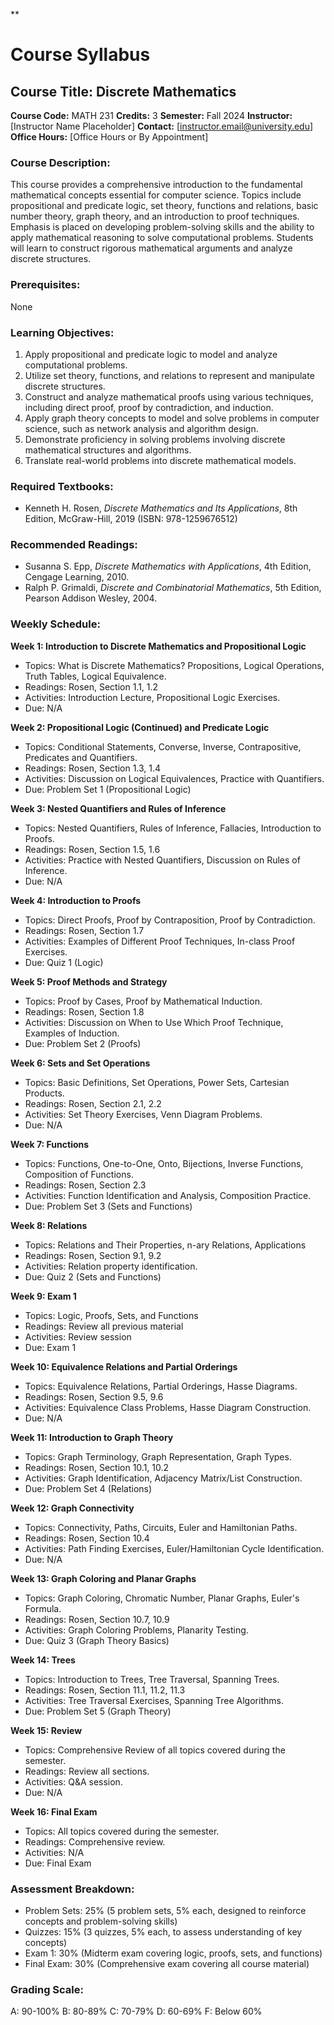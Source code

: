 **
# Course Syllabus
## Course Title: Discrete Mathematics
**Course Code:** MATH 231
**Credits:** 3
**Semester:** Fall 2024
**Instructor:** [Instructor Name Placeholder]
**Contact:** [instructor.email@university.edu]
**Office Hours:** [Office Hours or By Appointment]

### Course Description:
This course provides a comprehensive introduction to the fundamental mathematical concepts essential for computer science. Topics include propositional and predicate logic, set theory, functions and relations, basic number theory, graph theory, and an introduction to proof techniques. Emphasis is placed on developing problem-solving skills and the ability to apply mathematical reasoning to solve computational problems. Students will learn to construct rigorous mathematical arguments and analyze discrete structures.

### Prerequisites:
None

### Learning Objectives:
1.  Apply propositional and predicate logic to model and analyze computational problems.
2.  Utilize set theory, functions, and relations to represent and manipulate discrete structures.
3.  Construct and analyze mathematical proofs using various techniques, including direct proof, proof by contradiction, and induction.
4.  Apply graph theory concepts to model and solve problems in computer science, such as network analysis and algorithm design.
5.  Demonstrate proficiency in solving problems involving discrete mathematical structures and algorithms.
6.  Translate real-world problems into discrete mathematical models.

### Required Textbooks:
- Kenneth H. Rosen, *Discrete Mathematics and Its Applications*, 8th Edition, McGraw-Hill, 2019 (ISBN: 978-1259676512)

### Recommended Readings:
- Susanna S. Epp, *Discrete Mathematics with Applications*, 4th Edition, Cengage Learning, 2010.
- Ralph P. Grimaldi, *Discrete and Combinatorial Mathematics*, 5th Edition, Pearson Addison Wesley, 2004.

### Weekly Schedule:
**Week 1: Introduction to Discrete Mathematics and Propositional Logic**
- Topics: What is Discrete Mathematics? Propositions, Logical Operations, Truth Tables, Logical Equivalence.
- Readings: Rosen, Section 1.1, 1.2
- Activities: Introduction Lecture, Propositional Logic Exercises.
- Due: N/A

**Week 2: Propositional Logic (Continued) and Predicate Logic**
- Topics: Conditional Statements, Converse, Inverse, Contrapositive, Predicates and Quantifiers.
- Readings: Rosen, Section 1.3, 1.4
- Activities: Discussion on Logical Equivalences, Practice with Quantifiers.
- Due: Problem Set 1 (Propositional Logic)

**Week 3: Nested Quantifiers and Rules of Inference**
- Topics: Nested Quantifiers, Rules of Inference, Fallacies, Introduction to Proofs.
- Readings: Rosen, Section 1.5, 1.6
- Activities: Practice with Nested Quantifiers, Discussion on Rules of Inference.
- Due: N/A

**Week 4: Introduction to Proofs**
- Topics: Direct Proofs, Proof by Contraposition, Proof by Contradiction.
- Readings: Rosen, Section 1.7
- Activities: Examples of Different Proof Techniques, In-class Proof Exercises.
- Due: Quiz 1 (Logic)

**Week 5: Proof Methods and Strategy**
- Topics: Proof by Cases, Proof by Mathematical Induction.
- Readings: Rosen, Section 1.8
- Activities: Discussion on When to Use Which Proof Technique, Examples of Induction.
- Due: Problem Set 2 (Proofs)

**Week 6: Sets and Set Operations**
- Topics: Basic Definitions, Set Operations, Power Sets, Cartesian Products.
- Readings: Rosen, Section 2.1, 2.2
- Activities: Set Theory Exercises, Venn Diagram Problems.
- Due: N/A

**Week 7: Functions**
- Topics: Functions, One-to-One, Onto, Bijections, Inverse Functions, Composition of Functions.
- Readings: Rosen, Section 2.3
- Activities: Function Identification and Analysis, Composition Practice.
- Due: Problem Set 3 (Sets and Functions)

**Week 8: Relations**
- Topics: Relations and Their Properties, n-ary Relations, Applications
- Readings: Rosen, Section 9.1, 9.2
- Activities: Relation property identification.
- Due: Quiz 2 (Sets and Functions)

**Week 9: Exam 1**
- Topics: Logic, Proofs, Sets, and Functions
- Readings: Review all previous material
- Activities: Review session
- Due: Exam 1

**Week 10: Equivalence Relations and Partial Orderings**
- Topics: Equivalence Relations, Partial Orderings, Hasse Diagrams.
- Readings: Rosen, Section 9.5, 9.6
- Activities: Equivalence Class Problems, Hasse Diagram Construction.
- Due: N/A

**Week 11: Introduction to Graph Theory**
- Topics: Graph Terminology, Graph Representation, Graph Types.
- Readings: Rosen, Section 10.1, 10.2
- Activities: Graph Identification, Adjacency Matrix/List Construction.
- Due: Problem Set 4 (Relations)

**Week 12: Graph Connectivity**
- Topics: Connectivity, Paths, Circuits, Euler and Hamiltonian Paths.
- Readings: Rosen, Section 10.4
- Activities: Path Finding Exercises, Euler/Hamiltonian Cycle Identification.
- Due: N/A

**Week 13: Graph Coloring and Planar Graphs**
- Topics: Graph Coloring, Chromatic Number, Planar Graphs, Euler's Formula.
- Readings: Rosen, Section 10.7, 10.9
- Activities: Graph Coloring Problems, Planarity Testing.
- Due: Quiz 3 (Graph Theory Basics)

**Week 14: Trees**
- Topics: Introduction to Trees, Tree Traversal, Spanning Trees.
- Readings: Rosen, Section 11.1, 11.2, 11.3
- Activities: Tree Traversal Exercises, Spanning Tree Algorithms.
- Due: Problem Set 5 (Graph Theory)

**Week 15: Review**
- Topics: Comprehensive Review of all topics covered during the semester.
- Readings: Review all sections.
- Activities: Q&A session.
- Due: N/A

**Week 16: Final Exam**
- Topics: All topics covered during the semester.
- Readings: Comprehensive review.
- Activities: N/A
- Due: Final Exam

### Assessment Breakdown:
*   Problem Sets: 25% (5 problem sets, 5% each, designed to reinforce concepts and problem-solving skills)
*   Quizzes: 15% (3 quizzes, 5% each, to assess understanding of key concepts)
*   Exam 1: 30% (Midterm exam covering logic, proofs, sets, and functions)
*   Final Exam: 30% (Comprehensive exam covering all course material)

### Grading Scale:
A: 90-100%
B: 80-89%
C: 70-79%
D: 60-69%
F: Below 60%